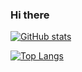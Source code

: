 ### Hi there

[![GitHub stats](https://github-readme-stats-git-masterrstaa-rickstaa.vercel.app/api?username=rayworks&count_private=true&theme=algolia)](https://github.com/anuraghazra/github-readme-stats)

[![Top Langs](https://github-readme-stats-git-masterrstaa-rickstaa.vercel.app/api/top-langs/?username=rayworks&theme=algolia)](https://github.com/anuraghazra/github-readme-stats)
